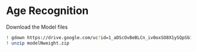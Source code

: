 # Age Recognition 


Download the Model files
```bash
! gdown https://drive.google.com/uc?id=1_aDScOvBeBLCn_iv0oxSO8X1ySQpSbIS
! unzip modelNweight.zip
```

